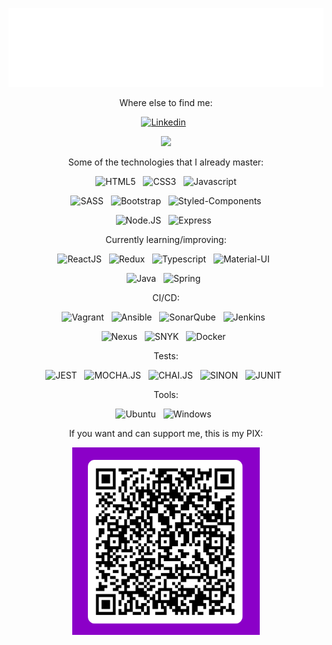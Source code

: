 
<p align="center">
  <img src="header.svg" />
</p>

<div align="center">
  
  Where else to find me:
  
  [![Linkedin](https://img.shields.io/badge/LinkedIn-0077B5?style=for-the-badge&logo=linkedin&logoColor=white)](https://www.linkedin.com/in/dionatas-lazzari-dev/)
  &nbsp;
  
  ![](https://github-readme-stats.vercel.app/api?username=Dionatas1114&theme=blue-green)
  
  Some of the technologies that I already master:

  ![HTML5](https://img.shields.io/badge/HTML5-E34F26?style=for-the-badge&logo=html5&logoColor=white)
  &nbsp;
  ![CSS3](https://img.shields.io/badge/CSS3-1572B6?style=for-the-badge&logo=css3&logoColor=white)
  &nbsp;
  ![Javascript](https://img.shields.io/badge/JavaScript-F7DF1E?style=for-the-badge&logo=javascript&logoColor=black)

  ![SASS](https://img.shields.io/badge/Sass-CC6699?style=for-the-badge&logo=sass&logoColor=white)
  &nbsp;
  ![Bootstrap](https://img.shields.io/badge/Bootstrap-563D7C?style=for-the-badge&logo=bootstrap&logoColor=white)
  &nbsp;
  ![Styled-Components](https://img.shields.io/badge/styled--components-DB7093?style=for-the-badge&logo=styled-components&logoColor=white)

  ![Node.JS](https://img.shields.io/badge/Node.js-43853D?style=for-the-badge&logo=node.js&logoColor=white)
  &nbsp;
  ![Express](https://img.shields.io/badge/Express.js-404D59?style=for-the-badge)
  &nbsp;

  Currently learning/improving:

  ![ReactJS](https://img.shields.io/badge/ReactJs-61DAFB?style=for-the-badge&logo=react&logoColor=35495E)
  &nbsp;
  ![Redux](https://img.shields.io/badge/Redux-593D88?style=for-the-badge&logo=redux&logoColor=white)
  &nbsp;
  ![Typescript](https://img.shields.io/badge/TypeScript-007ACC?style=for-the-badge&logo=typescript&logoColor=white)
  &nbsp;
  ![Material-UI](https://img.shields.io/badge/Material--UI-0081CB?style=for-the-badge&logo=mui&logoColor=white)
  &nbsp;

  ![Java](https://img.shields.io/badge/Java-ED8B00?style=for-the-badge&logo=java&logoColor=white)
  &nbsp;
  ![Spring](https://img.shields.io/badge/Spring-6DB33F?style=for-the-badge&logo=spring&logoColor=white)
  &nbsp;
  
  CI/CD:

  ![Vagrant](https://img.shields.io/badge/Vagrant-1056C6?style=for-the-badge&logo=vagrant&logoColor=white)
  &nbsp;
  ![Ansible](https://img.shields.io/badge/Ansible-191817?style=for-the-badge&logo=ansible&logoColor=white)
  &nbsp;
  ![SonarQube](https://img.shields.io/badge/SonarQube-4A96CF?style=for-the-badge&logo=sonarqube&logoColor=white)
  &nbsp;
  ![Jenkins](https://img.shields.io/badge/Jenkins-D24939?style=for-the-badge&logo=Jenkins&logoColor=white)
  &nbsp;
  
  ![Nexus](https://img.shields.io/badge/Nexus-9E9792?style=for-the-badge)
  &nbsp;
  ![SNYK](https://img.shields.io/badge/SNYK-4F5176?style=for-the-badge&logo=snyk&logoColor=white)
  &nbsp;
  ![Docker](https://img.shields.io/badge/Docker-008CDB?style=for-the-badge&logo=docker&logoColor=white)
  &nbsp;
  
  Tests:
  
  ![JEST](https://img.shields.io/badge/Jest-white?style=for-the-badge&logo=Jest&logoColor=813754)
  &nbsp;
  ![MOCHA.JS](https://img.shields.io/badge/mocha.js-white?style=for-the-badge&logo=mocha&logoColor=Brown)
  &nbsp;
  ![CHAI.JS](https://img.shields.io/badge/chai.js-EFE2C2?style=for-the-badge&logo=chai&logoColor=red)
  &nbsp;
  ![SINON](https://img.shields.io/badge/sinon.js-97C79B?style=for-the-badge&logo=sinon)
  &nbsp;
  ![JUNIT](https://img.shields.io/badge/Junit-249C5F?style=for-the-badge&logo=JUNIT5&logoColor=D54F48)
  &nbsp;
  
  Tools:

  ![Ubuntu](https://img.shields.io/badge/Ubuntu-E95420?style=for-the-badge&logo=ubuntu&logoColor=white)
  &nbsp;
  ![Windows](https://img.shields.io/badge/Windows-0078D6?style=for-the-badge&logo=windows&logoColor=white)
  &nbsp;
  
  If you want and can support me, this is my PIX:
  
  <p align="center">
    <img src="pix.png" width="300" height="300"/>
  </p>

</div>
